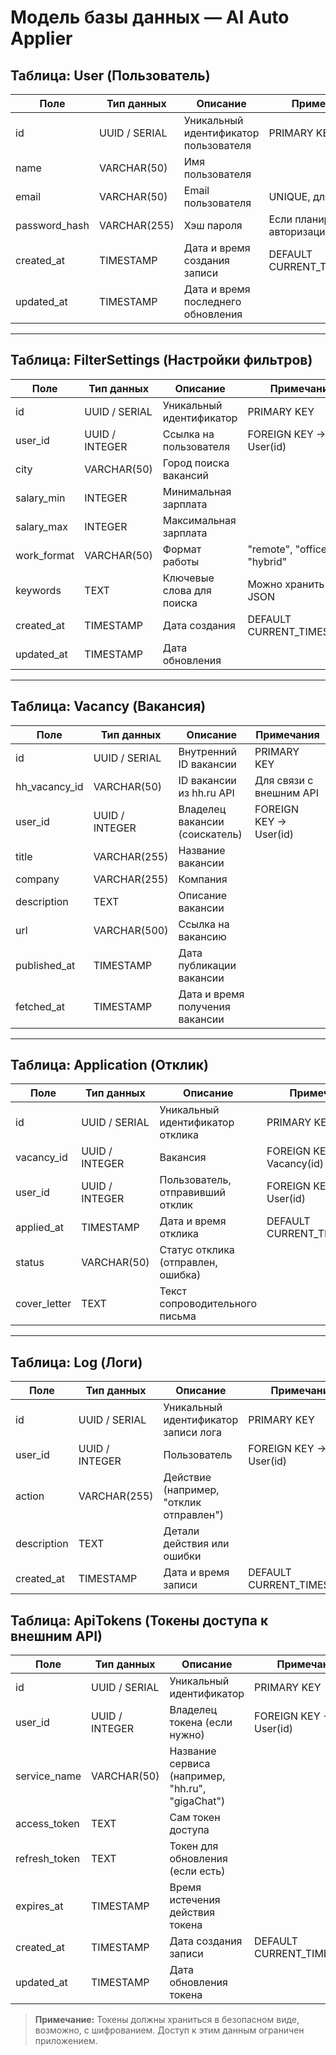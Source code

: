 # Модель базы данных — AI Auto Applier

## Таблица: User (Пользователь)
| Поле          | Тип данных    | Описание                              | Примечания                       |
|---------------|---------------|-------------------------------------|---------------------------------|
| id            | UUID / SERIAL | Уникальный идентификатор пользователя | PRIMARY KEY                     |
| name          | VARCHAR(50)   | Имя пользователя                    |                                 |
| email         | VARCHAR(50)   | Email пользователя                  | UNIQUE, для логина              |
| password_hash | VARCHAR(255)  | Хэш пароля                         | Если планируется авторизация    |
| created_at    | TIMESTAMP     | Дата и время создания записи       | DEFAULT CURRENT_TIMESTAMP       |
| updated_at    | TIMESTAMP     | Дата и время последнего обновления |                                 |

---

## Таблица: FilterSettings (Настройки фильтров)
| Поле          | Тип данных     | Описание                  | Примечания                   |
|---------------|----------------|---------------------------|------------------------------|
| id            | UUID / SERIAL  | Уникальный идентификатор  | PRIMARY KEY                  |
| user_id       | UUID / INTEGER | Ссылка на пользователя    | FOREIGN KEY -> User(id)      |
| city          | VARCHAR(50)    | Город поиска вакансий     |                              |
| salary_min    | INTEGER        | Минимальная зарплата      |                              |
| salary_max    | INTEGER        | Максимальная зарплата     |                              |
| work_format   | VARCHAR(50)    | Формат работы             | "remote", "office", "hybrid" |
| keywords      | TEXT           | Ключевые слова для поиска | Можно хранить в JSON         |
| created_at    | TIMESTAMP      | Дата создания             | DEFAULT CURRENT_TIMESTAMP    |
| updated_at    | TIMESTAMP      | Дата обновления           |                              |

---

## Таблица: Vacancy (Вакансия)
| Поле          | Тип данных         | Описание                              | Примечания                       |
|---------------|--------------------|-------------------------------------|---------------------------------|
| id            | UUID / SERIAL      | Внутренний ID вакансии               | PRIMARY KEY                     |
| hh_vacancy_id | VARCHAR(50)        | ID вакансии из hh.ru API             | Для связи с внешним API         |
| user_id       | UUID / INTEGER     | Владелец вакансии (соискатель)      | FOREIGN KEY -> User(id)         |
| title         | VARCHAR(255)       | Название вакансии                   |                                 |
| company       | VARCHAR(255)       | Компания                           |                                 |
| description   | TEXT               | Описание вакансии                   |                                 |
| url           | VARCHAR(500)       | Ссылка на вакансию                  |                                 |
| published_at  | TIMESTAMP          | Дата публикации вакансии            |                                 |
| fetched_at    | TIMESTAMP          | Дата и время получения вакансии     |                                 |

---

## Таблица: Application (Отклик)
| Поле               | Тип данных         | Описание                              | Примечания                       |
|--------------------|--------------------|-------------------------------------|---------------------------------|
| id                 | UUID / SERIAL      | Уникальный идентификатор отклика     | PRIMARY KEY                     |
| vacancy_id         | UUID / INTEGER     | Вакансия                            | FOREIGN KEY -> Vacancy(id)      |
| user_id            | UUID / INTEGER     | Пользователь, отправивший отклик    | FOREIGN KEY -> User(id)         |
| applied_at         | TIMESTAMP          | Дата и время отклика                | DEFAULT CURRENT_TIMESTAMP       |
| status             | VARCHAR(50)        | Статус отклика (отправлен, ошибка) |                                 |
| cover_letter       | TEXT               | Текст сопроводительного письма      |                                 |

---

## Таблица: Log (Логи)
| Поле          | Тип данных         | Описание                              | Примечания                       |
|---------------|--------------------|-------------------------------------|---------------------------------|
| id            | UUID / SERIAL      | Уникальный идентификатор записи лога | PRIMARY KEY                     |
| user_id       | UUID / INTEGER     | Пользователь                        | FOREIGN KEY -> User(id)         |
| action        | VARCHAR(255)       | Действие (например, "отклик отправлен") |                             |
| description   | TEXT               | Детали действия или ошибки          |                                 |
| created_at    | TIMESTAMP          | Дата и время записи                 | DEFAULT CURRENT_TIMESTAMP       |

## Таблица: ApiTokens (Токены доступа к внешним API)

| Поле           | Тип данных      | Описание                         | Примечания                     |
|----------------|-----------------|---------------------------------|-------------------------------|
| id             | UUID / SERIAL   | Уникальный идентификатор         | PRIMARY KEY                   |
| user_id        | UUID / INTEGER  | Владелец токена (если нужно)     | FOREIGN KEY -> User(id)       |
| service_name   | VARCHAR(50)     | Название сервиса (например, "hh.ru",<br/> "gigaChat") |                              |
| access_token   | TEXT            | Сам токен доступа                |                               |
| refresh_token  | TEXT            | Токен для обновления (если есть) |                               |
| expires_at     | TIMESTAMP       | Время истечения действия токена  |                               |
| created_at     | TIMESTAMP       | Дата создания записи             | DEFAULT CURRENT_TIMESTAMP     |
| updated_at     | TIMESTAMP       | Дата обновления токена           |                               |

> **Примечание:** Токены должны храниться в безопасном виде, возможно, с шифрованием. Доступ к этим данным ограничен приложением.